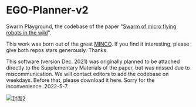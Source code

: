 # EGO-Planner-v2
Swarm Playground, the codebase of the paper "[Swarm of micro flying robots in the wild](https://www.science.org/doi/10.1126/scirobotics.abm5954)".

This work was born out of the great [MINCO](https://github.com/ZJU-FAST-Lab/GCOPTER).
If you find it interesting, please give both repos stars generously. Thanks.



This software (version Dec. 2021) was originally planned to be attached directly to the Supplementary Materials of the paper, but was missed due to miscommunication.
We will contact editors to add the codebase on weekdays. Before that, please download it here. Sorry for the inconvenience. 2022-5-7.


![封面2](https://user-images.githubusercontent.com/26641182/167238296-d4f3042d-63e4-41f7-a64e-df4a550eb443.png)
